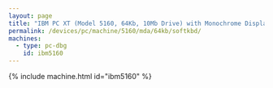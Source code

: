 ```yaml
---
layout: page
title: "IBM PC XT (Model 5160, 64Kb, 10Mb Drive) with Monochrome Display and Soft Keyboard"
permalink: /devices/pc/machine/5160/mda/64kb/softkbd/
machines:
  - type: pc-dbg
    id: ibm5160
---
```


{% include machine.html id="ibm5160" %}
